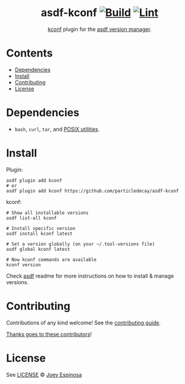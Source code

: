 <div align="center">

# asdf-kconf [![Build](https://github.com/particledecay/asdf-kconf/actions/workflows/build.yml/badge.svg)](https://github.com/particledecay/asdf-kconf/actions/workflows/build.yml) [![Lint](https://github.com/particledecay/asdf-kconf/actions/workflows/lint.yml/badge.svg)](https://github.com/particledecay/asdf-kconf/actions/workflows/lint.yml)

[kconf](https://github.com/particledecay/kconf) plugin for the [asdf version manager](https://asdf-vm.com).

</div>

# Contents

- [Dependencies](#dependencies)
- [Install](#install)
- [Contributing](#contributing)
- [License](#license)

# Dependencies

- `bash`, `curl`, `tar`, and [POSIX utilities](https://pubs.opengroup.org/onlinepubs/9699919799/idx/utilities.html).

# Install

Plugin:

```shell
asdf plugin add kconf
# or
asdf plugin add kconf https://github.com/particledecay/asdf-kconf
```

kconf:

```shell
# Show all installable versions
asdf list-all kconf

# Install specific version
asdf install kconf latest

# Set a version globally (on your ~/.tool-versions file)
asdf global kconf latest

# Now kconf commands are available
kconf version
```

Check [asdf](https://github.com/asdf-vm/asdf) readme for more instructions on how to
install & manage versions.

# Contributing

Contributions of any kind welcome! See the [contributing guide](contributing.md).

[Thanks goes to these contributors](https://github.com/particledecay/asdf-kconf/graphs/contributors)!

# License

See [LICENSE](LICENSE) © [Joey Espinosa](https://github.com/particledecay/)
